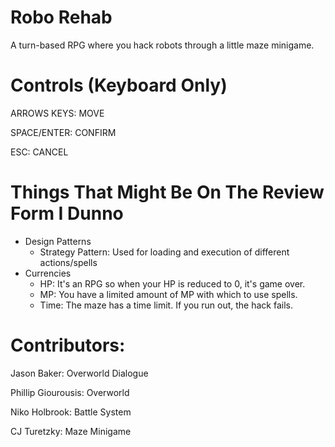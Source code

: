 # Robo Rehab
A turn-based RPG where you hack robots through a little maze minigame. 

# Controls (Keyboard Only)

ARROWS KEYS: MOVE

SPACE/ENTER: CONFIRM

ESC: CANCEL

# Things That Might Be On The Review Form I Dunno 
- Design Patterns
  - Strategy Pattern: Used for loading and execution of different actions/spells
- Currencies
  - HP: It's an RPG so when your HP is reduced to 0, it's game over.
  - MP: You have a limited amount of MP with which to use spells.
  - Time: The maze has a time limit. If you run out, the hack fails. 

# Contributors:
Jason Baker: Overworld Dialogue

Phillip Giourousis: Overworld 

Niko Holbrook: Battle System

CJ Turetzky: Maze Minigame


